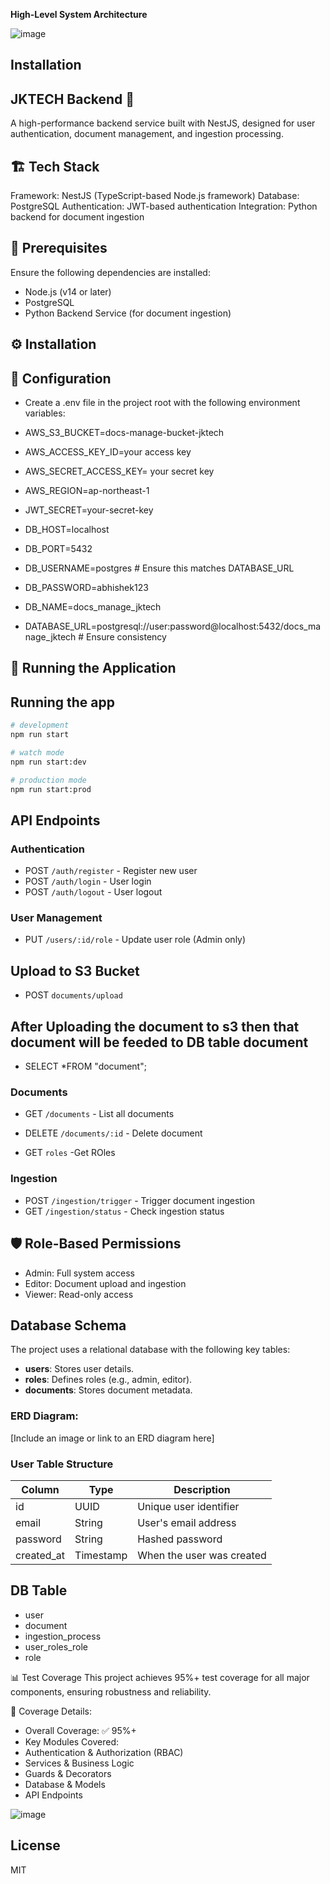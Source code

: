 **High-Level System Architecture**

![image](https://github.com/user-attachments/assets/a0b719bb-d6cc-4511-b902-5df6590a7d14)

## Installation
## JKTECH Backend 🚀
A high-performance backend service built with NestJS, designed for user authentication, document management, and ingestion processing.

## 🏗️ Tech Stack
Framework: NestJS (TypeScript-based Node.js framework)
Database: PostgreSQL
Authentication: JWT-based authentication
Integration: Python backend for document ingestion

 ## 📌 Prerequisites
Ensure the following dependencies are installed:

- Node.js (v14 or later)
- PostgreSQL
- Python Backend Service (for document ingestion)
## ⚙️ Installation
<!-- Clone the repository and install dependencies:
git clone https://github.com/your-repo/jktech-backend.git
cd jktech-backend
npm install -->



 
## 🔧 Configuration
- Create a .env file in the project root with the following environment variables:
- AWS_S3_BUCKET=docs-manage-bucket-jktech
- AWS_ACCESS_KEY_ID=your access key 
- AWS_SECRET_ACCESS_KEY= your secret key
- AWS_REGION=ap-northeast-1
- JWT_SECRET=your-secret-key
- DB_HOST=localhost
- DB_PORT=5432
- DB_USERNAME=postgres  # Ensure this matches DATABASE_URL
- DB_PASSWORD=abhishek123
- DB_NAME=docs_manage_jktech

- DATABASE_URL=postgresql://user:password@localhost:5432/docs_manage_jktech  # Ensure consistency


## 🚀 Running the Application
## Running the app

```bash
# development
npm run start

# watch mode
npm run start:dev

# production mode
npm run start:prod
```

## API Endpoints

### Authentication
- POST `/auth/register` - Register new user
- POST `/auth/login` - User login
- POST `/auth/logout` - User logout

### User Management
- PUT `/users/:id/role` - Update user role (Admin only)

## Upload to S3 Bucket 
 - POST `documents/upload`
 ## After Uploading the document to s3 then that document will be feeded to DB table document
 - SELECT *FROM  "document";


### Documents
- GET `/documents` - List all documents
- DELETE `/documents/:id` - Delete document

- GET `roles` -Get ROles

### Ingestion
- POST `/ingestion/trigger` - Trigger document ingestion
- GET `/ingestion/status` - Check ingestion status

## 🛡️ Role-Based Permissions

- Admin: Full system access
- Editor: Document upload and ingestion
- Viewer: Read-only access

## Database Schema

The project uses a relational database with the following key tables:

- **users**: Stores user details.
- **roles**: Defines roles (e.g., admin, editor).
- **documents**: Stores document metadata.

### ERD Diagram:
[Include an image or link to an ERD diagram here]

### User Table Structure
| Column      | Type       | Description                 |
|------------|-----------|-----------------------------|
| id         | UUID      | Unique user identifier      |
| email      | String    | User's email address       |
| password   | String    | Hashed password            |
| created_at | Timestamp | When the user was created  |

## DB Table
 - user
 - document
 - ingestion_process
 - user_roles_role
 - role



📊 Test Coverage
This project achieves 95%+ test coverage for all major components, ensuring robustness and reliability.

📌 Coverage Details:
- Overall Coverage: ✅ 95%+
- Key Modules Covered:
- Authentication & Authorization (RBAC)
- Services & Business Logic
- Guards & Decorators
- Database & Models
- API Endpoints


![image](https://github.com/user-attachments/assets/7e7b8e4b-0874-4e7d-97f8-b3e179c76827)


## License

MIT



